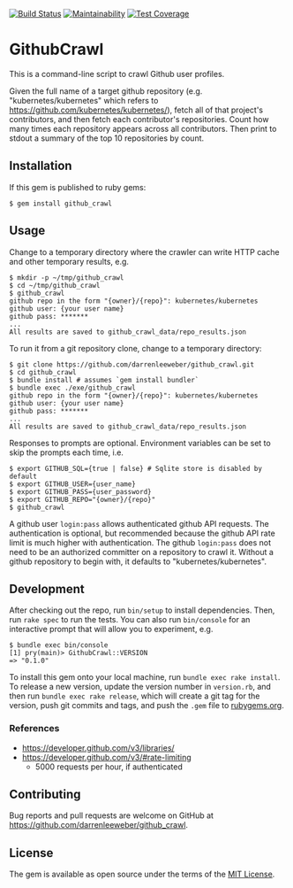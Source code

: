 [![Build Status](https://travis-ci.org/darrenleeweber/github_crawl.svg?branch=master)](https://travis-ci.org/darrenleeweber/github_crawl) [![Maintainability](https://api.codeclimate.com/v1/badges/ad8c3c4765c864f5b619/maintainability)](https://codeclimate.com/github/darrenleeweber/github_crawl/maintainability) [![Test Coverage](https://api.codeclimate.com/v1/badges/ad8c3c4765c864f5b619/test_coverage)](https://codeclimate.com/github/darrenleeweber/github_crawl/test_coverage)

# GithubCrawl

This is a command-line script to crawl Github user profiles.

Given the full name of a target github repository (e.g. "kubernetes/kubernetes" which refers to
https://github.com/kubernetes/kubernetes/), fetch all of that project's contributors, and then fetch
each contributor's repositories. Count how many times each repository appears across all contributors.
Then print to stdout a summary of the top 10 repositories by count.

## Installation

If this gem is published to ruby gems:

    $ gem install github_crawl

## Usage

Change to a temporary directory where the crawler can write HTTP cache
and other temporary results, e.g.

    $ mkdir -p ~/tmp/github_crawl
    $ cd ~/tmp/github_crawl
    $ github_crawl
    github repo in the form "{owner}/{repo}": kubernetes/kubernetes
    github user: {your user name}
    github pass: *******
    ...
    All results are saved to github_crawl_data/repo_results.json

To run it from a git repository clone, change to a temporary directory:

    $ git clone https://github.com/darrenleeweber/github_crawl.git
    $ cd github_crawl
    $ bundle install # assumes `gem install bundler`
    $ bundle exec ./exe/github_crawl 
    github repo in the form "{owner}/{repo}": kubernetes/kubernetes
    github user: {your user name}
    github pass: *******
    ...
    All results are saved to github_crawl_data/repo_results.json

Responses to prompts are optional.  Environment variables can be
set to skip the prompts each time, i.e.

    $ export GITHUB_SQL={true | false} # Sqlite store is disabled by default
    $ export GITHUB_USER={user_name}
    $ export GITHUB_PASS={user_password}
    $ export GITHUB_REPO="{owner}/{repo}"
    $ github_crawl

A github user `login:pass` allows authenticated github API requests.  The authentication is
optional, but recommended because the github API rate limit is much higher with authentication.
The github `login:pass` does not need to be an authorized committer on a repository to crawl it.
Without a github repository to begin with, it defaults to "kubernetes/kubernetes".

## Development

After checking out the repo, run `bin/setup` to install dependencies.
Then, run `rake spec` to run the tests. You can also run `bin/console`
for an interactive prompt that will allow you to experiment, e.g.

    $ bundle exec bin/console 
    [1] pry(main)> GithubCrawl::VERSION
    => "0.1.0"

To install this gem onto your local machine, run `bundle exec rake install`.
To release a new version, update the version number in `version.rb`, and then
run `bundle exec rake release`, which will create a git tag for the version,
push git commits and tags, and push the `.gem` file to [rubygems.org](https://rubygems.org).

### References

- https://developer.github.com/v3/libraries/
- https://developer.github.com/v3/#rate-limiting
  - 5000 requests per hour, if authenticated

## Contributing

Bug reports and pull requests are welcome on GitHub at https://github.com/darrenleeweber/github_crawl.

## License

The gem is available as open source under the terms of the [MIT License](https://opensource.org/licenses/MIT).
